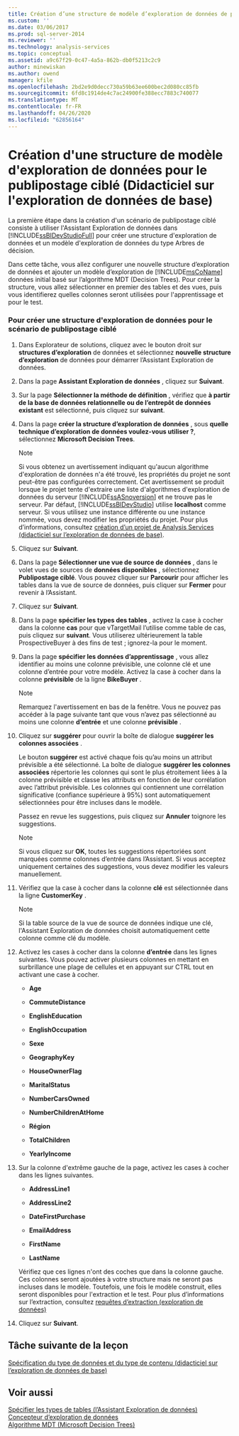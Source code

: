 ```yaml
---
title: Création d’une structure de modèle d’exploration de données de publipostage ciblé (didacticiel sur l’exploration de données de base) | Microsoft Docs
ms.custom: ''
ms.date: 03/06/2017
ms.prod: sql-server-2014
ms.reviewer: ''
ms.technology: analysis-services
ms.topic: conceptual
ms.assetid: a9c67f29-0c47-4a5a-862b-db0f5213c2c9
author: minewiskan
ms.author: owend
manager: kfile
ms.openlocfilehash: 2bd2e9d0decc730a59b63ee600bec2d080cc85fb
ms.sourcegitcommit: 6fd8c1914de4c7ac24900fe388ecc7883c740077
ms.translationtype: MT
ms.contentlocale: fr-FR
ms.lasthandoff: 04/26/2020
ms.locfileid: "62856164"
---
```

# <a name="creating-a-targeted-mailing-mining-model-structure-basic-data-mining-tutorial"></a>Création d'une structure de modèle d'exploration de données pour le publipostage ciblé (Didacticiel sur l'exploration de données de base)
  La première étape dans la création d'un scénario de publipostage ciblé consiste à utiliser l'Assistant Exploration de données dans [!INCLUDE[ssBIDevStudioFull](../includes/ssbidevstudiofull-md.md)] pour créer une structure d'exploration de données et un modèle d'exploration de données du type Arbres de décision.  
  
 Dans cette tâche, vous allez configurer une nouvelle structure d’exploration de données et ajouter un modèle d’exploration de [!INCLUDE[msCoName](../includes/msconame-md.md)] données initial basé sur l’algorithme MDT (Decision Trees). Pour créer la structure, vous allez sélectionner en premier des tables et des vues, puis vous identifierez quelles colonnes seront utilisées pour l'apprentissage et pour le test.  
  
### <a name="to-create-a-mining-structure-for-the-targeted-mailing-scenario"></a>Pour créer une structure d'exploration de données pour le scénario de publipostage ciblé  
  
1.  Dans Explorateur de solutions, cliquez avec le bouton droit sur **structures d’exploration** de données et sélectionnez **nouvelle structure d’exploration** de données pour démarrer l’Assistant Exploration de données.  
  
2.  Dans la page **Assistant Exploration de données** , cliquez sur **Suivant**.  
  
3.  Sur la page **Sélectionner la méthode de définition** , vérifiez que **à partir de la base de données relationnelle ou de l’entrepôt de données existant** est sélectionné, puis cliquez sur **suivant**.  
  
4.  Dans la page **créer la structure d’exploration de données** , sous **quelle technique d’exploration de données voulez-vous utiliser ?**, sélectionnez **Microsoft Decision Trees**.  
  
    > [!NOTE]  
    >  Si vous obtenez un avertissement indiquant qu'aucun algorithme d'exploration de données n'a été trouvé, les propriétés du projet ne sont peut-être pas configurées correctement. Cet avertissement se produit lorsque le projet tente d'extraire une liste d'algorithmes d'exploration de données du serveur [!INCLUDE[ssASnoversion](../includes/ssasnoversion-md.md)] et ne trouve pas le serveur. Par défaut, [!INCLUDE[ssBIDevStudio](../includes/ssbidevstudio-md.md)] utilise **localhost** comme serveur. Si vous utilisez une instance différente ou une instance nommée, vous devez modifier les propriétés du projet. Pour plus d’informations, consultez [création d’un projet de Analysis Services &#40;didacticiel sur l’exploration de données de base&#41;](../../2014/tutorials/creating-an-analysis-services-project-basic-data-mining-tutorial.md).  
  
5.  Cliquez sur **Suivant**.  
  
6.  Dans la page **Sélectionner une vue de source de données** , dans le volet vues de sources de **données disponibles** , sélectionnez **Publipostage ciblé**. Vous pouvez cliquer sur **Parcourir** pour afficher les tables dans la vue de source de données, puis cliquer sur **Fermer** pour revenir à l’Assistant.  
  
7.  Cliquez sur **Suivant**.  
  
8.  Dans la page **spécifier les types des tables** , activez la case à cocher dans la colonne **cas** pour que vTargetMail l’utilise comme table de cas, puis cliquez sur **suivant**. Vous utiliserez ultérieurement la table ProspectiveBuyer à des fins de test ; ignorez-la pour le moment.  
  
9. Dans la page **spécifier les données d’apprentissage** , vous allez identifier au moins une colonne prévisible, une colonne clé et une colonne d’entrée pour votre modèle. Activez la case à cocher dans la colonne **prévisible** de la ligne **BikeBuyer** .  
  
    > [!NOTE]  
    >  Remarquez l'avertissement en bas de la fenêtre. Vous ne pouvez pas accéder à la page suivante tant que vous n’avez pas sélectionné au moins une colonne **d’entrée** et une colonne **prévisible** .  
  
10. Cliquez sur **suggérer** pour ouvrir la boîte de dialogue **suggérer les colonnes associées** .  
  
     Le bouton **suggérer** est activé chaque fois qu’au moins un attribut prévisible a été sélectionné. La boîte de dialogue **suggérer les colonnes associées** répertorie les colonnes qui sont le plus étroitement liées à la colonne prévisible et classe les attributs en fonction de leur corrélation avec l’attribut prévisible. Les colonnes qui contiennent une corrélation significative (confiance supérieure à 95%) sont automatiquement sélectionnées pour être incluses dans le modèle.  
  
     Passez en revue les suggestions, puis cliquez sur **Annuler** toignore les suggestions.  
  
    > [!NOTE]  
    >  Si vous cliquez sur **OK**, toutes les suggestions répertoriées sont marquées comme colonnes d’entrée dans l’Assistant. Si vous acceptez uniquement certaines des suggestions, vous devez modifier les valeurs manuellement.  
  
11. Vérifiez que la case à cocher dans la colonne **clé** est sélectionnée dans la ligne **CustomerKey** .  
  
    > [!NOTE]  
    >  Si la table source de la vue de source de données indique une clé, l'Assistant Exploration de données choisit automatiquement cette colonne comme clé du modèle.  
  
12. Activez les cases à cocher dans la colonne **d’entrée** dans les lignes suivantes. Vous pouvez activer plusieurs colonnes en mettant en surbrillance une plage de cellules et en appuyant sur CTRL tout en activant une case à cocher.  
  
    -   **Age**  
  
    -   **CommuteDistance**  
  
    -   **EnglishEducation**  
  
    -   **EnglishOccupation**  
  
    -   **Sexe**  
  
    -   **GeographyKey**  
  
    -   **HouseOwnerFlag**  
  
    -   **MaritalStatus**  
  
    -   **NumberCarsOwned**  
  
    -   **NumberChildrenAtHome**  
  
    -   **Région**  
  
    -   **TotalChildren**  
  
    -   **YearlyIncome**  
  
13. Sur la colonne d'extrême gauche de la page, activez les cases à cocher dans les lignes suivantes.  
  
    -   **AddressLine1**  
  
    -   **AddressLine2**  
  
    -   **DateFirstPurchase**  
  
    -   **EmailAddress**  
  
    -   **FirstName**  
  
    -   **LastName**  
  
     Vérifiez que ces lignes n'ont des coches que dans la colonne gauche. Ces colonnes seront ajoutées à votre structure mais ne seront pas incluses dans le modèle. Toutefois, une fois le modèle construit, elles seront disponibles pour l'extraction et le test. Pour plus d’informations sur l’extraction, consultez [requêtes d’extraction &#40;exploration de données&#41;](../../2014/analysis-services/data-mining/drillthrough-queries-data-mining.md)  
  
14. Cliquez sur **Suivant**.  
  
## <a name="next-task-in-lesson"></a>Tâche suivante de la leçon  
 [Spécification du type de données et du type de contenu &#40;didacticiel sur l’exploration de données de base&#41;](../../2014/tutorials/specifying-the-data-type-and-content-type-basic-data-mining-tutorial.md)  
  
## <a name="see-also"></a>Voir aussi  
 [Spécifier les types de tables &#40;l’Assistant Exploration de données&#41;](../../2014/analysis-services/specify-table-types-data-mining-wizard.md)   
 [Concepteur d’exploration de données](../../2014/analysis-services/data-mining/data-mining-designer.md)   
 [Algorithme MDT (Microsoft Decision Trees)](../../2014/analysis-services/data-mining/microsoft-decision-trees-algorithm.md)  
  
  
